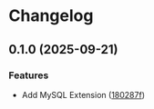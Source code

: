 # Changelog

## 0.1.0 (2025-09-21)


### Features

* Add MySQL Extension ([180287f](https://github.com/gemini-cli-extensions/mysql/commit/180287f9d568eb452701c417e37630435e7cb123))

